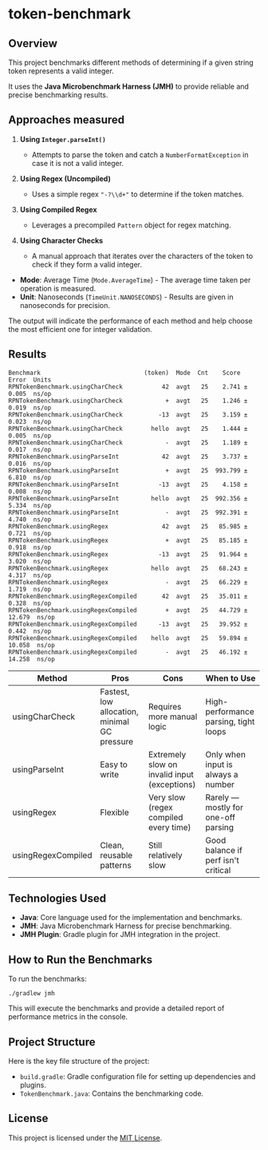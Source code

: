 # token-benchmark

## Overview

This project benchmarks different methods of determining if a given string token represents a valid integer.

It uses the **Java Microbenchmark Harness (JMH)** to provide reliable and precise benchmarking results.

## Approaches measured

1. **Using `Integer.parseInt()`**
    - Attempts to parse the token and catch a `NumberFormatException` in case it is not a valid integer.

2. **Using Regex (Uncompiled)**
    - Uses a simple regex `"-?\\d+"` to determine if the token matches.

3. **Using Compiled Regex**
    - Leverages a precompiled `Pattern` object for regex matching.

4. **Using Character Checks**
    - A manual approach that iterates over the characters of the token to check if they form a valid integer.

- **Mode**: Average Time (`Mode.AverageTime`) - The average time taken per operation is measured.
- **Unit**: Nanoseconds (`TimeUnit.NANOSECONDS`) - Results are given in nanoseconds for precision. 

The output will indicate the performance of each method and help choose the most efficient one for integer validation.

## Results


```
Benchmark                             (token)  Mode  Cnt    Score    Error  Units
RPNTokenBenchmark.usingCharCheck           42  avgt   25    2.741 ±  0.005  ns/op
RPNTokenBenchmark.usingCharCheck            +  avgt   25    1.246 ±  0.019  ns/op
RPNTokenBenchmark.usingCharCheck          -13  avgt   25    3.159 ±  0.023  ns/op
RPNTokenBenchmark.usingCharCheck        hello  avgt   25    1.444 ±  0.005  ns/op
RPNTokenBenchmark.usingCharCheck            -  avgt   25    1.189 ±  0.017  ns/op
RPNTokenBenchmark.usingParseInt            42  avgt   25    3.737 ±  0.016  ns/op
RPNTokenBenchmark.usingParseInt             +  avgt   25  993.799 ±  6.810  ns/op
RPNTokenBenchmark.usingParseInt           -13  avgt   25    4.158 ±  0.008  ns/op
RPNTokenBenchmark.usingParseInt         hello  avgt   25  992.356 ±  5.334  ns/op
RPNTokenBenchmark.usingParseInt             -  avgt   25  992.391 ±  4.740  ns/op
RPNTokenBenchmark.usingRegex               42  avgt   25   85.985 ±  0.721  ns/op
RPNTokenBenchmark.usingRegex                +  avgt   25   85.185 ±  0.918  ns/op
RPNTokenBenchmark.usingRegex              -13  avgt   25   91.964 ±  3.020  ns/op
RPNTokenBenchmark.usingRegex            hello  avgt   25   68.243 ±  4.317  ns/op
RPNTokenBenchmark.usingRegex                -  avgt   25   66.229 ±  1.719  ns/op
RPNTokenBenchmark.usingRegexCompiled       42  avgt   25   35.011 ±  0.328  ns/op
RPNTokenBenchmark.usingRegexCompiled        +  avgt   25   44.729 ± 12.679  ns/op
RPNTokenBenchmark.usingRegexCompiled      -13  avgt   25   39.952 ±  0.442  ns/op
RPNTokenBenchmark.usingRegexCompiled    hello  avgt   25   59.894 ± 10.058  ns/op
RPNTokenBenchmark.usingRegexCompiled        -  avgt   25   46.192 ± 14.258  ns/op
```

Method | Pros | Cons | When to Use
-------|------|------|------------
usingCharCheck | Fastest, low allocation, minimal GC pressure | Requires more manual logic | High-performance parsing, tight loops
usingParseInt | Easy to write | Extremely slow on invalid input (exceptions) | Only when input is always a number
usingRegex | Flexible | Very slow (regex compiled every time) | Rarely — mostly for one-off parsing
usingRegexCompiled | Clean, reusable patterns | Still relatively slow | Good balance if perf isn't critical

## Technologies Used
- **Java**: Core language used for the implementation and benchmarks.
- **JMH**: Java Microbenchmark Harness for precise benchmarking.
- **JMH Plugin**: Gradle plugin for JMH integration in the project.

## How to Run the Benchmarks

To run the benchmarks:

```shell
./gradlew jmh
```

This will execute the benchmarks and provide a detailed report of performance metrics in the console.

## Project Structure
Here is the key file structure of the project:
- `build.gradle`: Gradle configuration file for setting up dependencies and plugins.
- `TokenBenchmark.java`: Contains the benchmarking code.

## License

This project is licensed under the [MIT License](LICENSE).